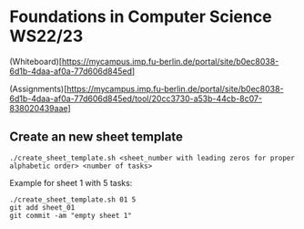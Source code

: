 # Foundations in Computer Science WS22/23

(Whiteboard)[https://mycampus.imp.fu-berlin.de/portal/site/b0ec8038-6d1b-4daa-af0a-77d606d845ed]

(Assignments)[https://mycampus.imp.fu-berlin.de/portal/site/b0ec8038-6d1b-4daa-af0a-77d606d845ed/tool/20cc3730-a53b-44cb-8c07-838020439aae]


## Create an new sheet template

`./create_sheet_template.sh <sheet_number with leading zeros for proper alphabetic order> <number of tasks>`

Example for sheet 1 with 5 tasks:

```
./create_sheet_template.sh 01 5
git add sheet_01
git commit -am "empty sheet 1"
```
